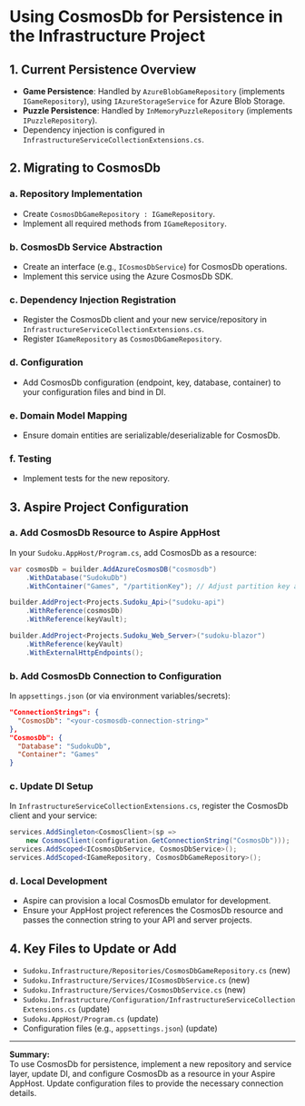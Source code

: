 # Using CosmosDb for Persistence in the Infrastructure Project

## 1. Current Persistence Overview

- **Game Persistence**: Handled by `AzureBlobGameRepository` (implements `IGameRepository`), using `IAzureStorageService` for Azure Blob Storage.
- **Puzzle Persistence**: Handled by `InMemoryPuzzleRepository` (implements `IPuzzleRepository`).
- Dependency injection is configured in `InfrastructureServiceCollectionExtensions.cs`.

## 2. Migrating to CosmosDb

### a. Repository Implementation

- Create `CosmosDbGameRepository : IGameRepository`.
- Implement all required methods from `IGameRepository`.

### b. CosmosDb Service Abstraction

- Create an interface (e.g., `ICosmosDbService`) for CosmosDb operations.
- Implement this service using the Azure CosmosDb SDK.

### c. Dependency Injection Registration

- Register the CosmosDb client and your new service/repository in `InfrastructureServiceCollectionExtensions.cs`.
- Register `IGameRepository` as `CosmosDbGameRepository`.

### d. Configuration

- Add CosmosDb configuration (endpoint, key, database, container) to your configuration files and bind in DI.

### e. Domain Model Mapping

- Ensure domain entities are serializable/deserializable for CosmosDb.

### f. Testing

- Implement tests for the new repository.

## 3. Aspire Project Configuration

### a. Add CosmosDb Resource to Aspire AppHost

In your `Sudoku.AppHost/Program.cs`, add CosmosDb as a resource:

```csharp
var cosmosDb = builder.AddAzureCosmosDB("cosmosdb")
    .WithDatabase("SudokuDb")
    .WithContainer("Games", "/partitionKey"); // Adjust partition key as needed

builder.AddProject<Projects.Sudoku_Api>("sudoku-api")
    .WithReference(cosmosDb)
    .WithReference(keyVault);

builder.AddProject<Projects.Sudoku_Web_Server>("sudoku-blazor")
    .WithReference(keyVault)
    .WithExternalHttpEndpoints();
```

### b. Add CosmosDb Connection to Configuration

In `appsettings.json` (or via environment variables/secrets):

```json
"ConnectionStrings": {
  "CosmosDb": "<your-cosmosdb-connection-string>"
},
"CosmosDb": {
  "Database": "SudokuDb",
  "Container": "Games"
}
```

### c. Update DI Setup

In `InfrastructureServiceCollectionExtensions.cs`, register the CosmosDb client and your service:

```csharp
services.AddSingleton<CosmosClient>(sp =>
    new CosmosClient(configuration.GetConnectionString("CosmosDb")));
services.AddScoped<ICosmosDbService, CosmosDbService>();
services.AddScoped<IGameRepository, CosmosDbGameRepository>();
```

### d. Local Development

- Aspire can provision a local CosmosDb emulator for development.
- Ensure your AppHost project references the CosmosDb resource and passes the connection string to your API and server projects.

## 4. Key Files to Update or Add

- `Sudoku.Infrastructure/Repositories/CosmosDbGameRepository.cs` (new)
- `Sudoku.Infrastructure/Services/ICosmosDbService.cs` (new)
- `Sudoku.Infrastructure/Services/CosmosDbService.cs` (new)
- `Sudoku.Infrastructure/Configuration/InfrastructureServiceCollectionExtensions.cs` (update)
- `Sudoku.AppHost/Program.cs` (update)
- Configuration files (e.g., `appsettings.json`) (update)

---

**Summary:**  
To use CosmosDb for persistence, implement a new repository and service layer, update DI, and configure CosmosDb as a resource in your Aspire AppHost. Update configuration files to provide the necessary connection details.
